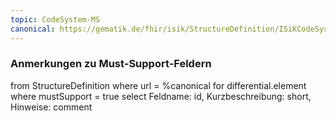 ```yaml
---
topic: CodeSystem-MS
canonical: https://gematik.de/fhir/isik/StructureDefinition/ISiKCodeSystem
---
```


### Anmerkungen zu Must-Support-Feldern

<fql>
from
	StructureDefinition
where 
    url = %canonical
for differential.element
where mustSupport = true
select
	Feldname: id, Kurzbeschreibung: short, Hinweise: comment
</fql>

